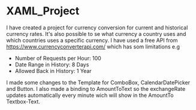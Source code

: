 # XAML_Project
I have created a project for currency conversion for current and historical currency rates. It's also possible to se what currency a country uses and which countries uses a specific currency.
I have used a free API from https://www.currencyconverterapi.com/ which has som limitations e.g
* Number of Requests per Hour: 100
* Date Range in History: 8 Days
* Allowed Back in History: 1 Year

I made some changes to the Template for ComboBox, CalendarDatePicker and Button.
I also made a binding to AmountToText so the exchangeRate updates automatically every minute wich will show in the AmountTo Textbox-Text.
